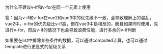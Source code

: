 为什么不建议v-if和v-for在同一个元素上使用

答：因为v-if和v-for在vue2和vue3中的优先级不一致，会导致理解上的混乱，vue2中，v-for的优先级比v-if高，但在vue3中是相反的，而且如果同时使用，先进行v-for，然后v-if的情况下也会导致浪费性能，进行多余的v-if判断

如果要在list中排除某些条件的数据，可以通过computed计算，也可以通过template进行更显式的层级关系